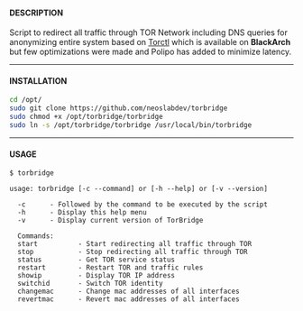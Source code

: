 #### DESCRIPTION

Script to redirect all traffic through TOR Network including DNS queries for anonymizing entire system based on [Torctl](https://github.com/BlackArch/torctl) which is available on **BlackArch** but few optimizations were made and Polipo has added to minimize latency.

* * *

#### INSTALLATION

```bash
cd /opt/
sudo git clone https://github.com/neoslabdev/torbridge
sudo chmod +x /opt/torbridge/torbridge
sudo ln -s /opt/torbridge/torbridge /usr/local/bin/torbridge
```

* * *

#### USAGE

```
$ torbridge

usage: torbridge [-c --command] or [-h --help] or [-v --version]

  -c      - Followed by the command to be executed by the script
  -h      - Display this help menu
  -v      - Display current version of TorBridge

  Commands:
  start          - Start redirecting all traffic through TOR
  stop           - Stop redirecting all traffic through TOR
  status         - Get TOR service status
  restart        - Restart TOR and traffic rules
  showip         - Display TOR IP address
  switchid       - Switch TOR identity
  changemac      - Change mac addresses of all interfaces
  revertmac      - Revert mac addresses of all interfaces
```
